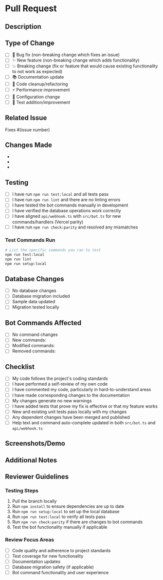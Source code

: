 # Pull Request

## Description
<!-- Provide a brief description of what this PR does -->

## Type of Change
<!-- Mark the relevant option with an "x" -->
- [ ] 🐛 Bug fix (non-breaking change which fixes an issue)
- [ ] ✨ New feature (non-breaking change which adds functionality)
- [ ] 💥 Breaking change (fix or feature that would cause existing functionality to not work as expected)
- [ ] 📚 Documentation update
- [ ] 🧹 Code cleanup/refactoring
- [ ] ⚡ Performance improvement
- [ ] 🔧 Configuration change
- [ ] 🧪 Test addition/improvement

## Related Issue
<!-- Link to the issue this PR addresses -->
Fixes #(issue number)

## Changes Made
<!-- List the specific changes made in this PR -->
- 
- 
- 

## Testing
<!-- Describe the tests you ran to verify your changes -->
- [ ] I have run `npm run test:local` and all tests pass
- [ ] I have run `npm run lint` and there are no linting errors
- [ ] I have tested the bot commands manually in development
- [ ] I have verified the database operations work correctly
- [ ] I have aligned `api/webhook.ts` with `src/bot.ts` for new commands/handlers (Vercel parity)
- [ ] I have run `npm run check:parity` and resolved any mismatches

### Test Commands Run
```bash
# List the specific commands you ran to test
npm run test:local
npm run lint
npm run setup:local
```

## Database Changes
<!-- If this PR includes database schema changes -->
- [ ] No database changes
- [ ] Database migration included
- [ ] Sample data updated
- [ ] Migration tested locally

## Bot Commands Affected
<!-- List any bot commands that are new, modified, or removed -->
- [ ] No command changes
- [ ] New commands: 
- [ ] Modified commands: 
- [ ] Removed commands: 

## Checklist
<!-- Mark completed items with an "x" -->
- [ ] My code follows the project's coding standards
- [ ] I have performed a self-review of my own code
- [ ] I have commented my code, particularly in hard-to-understand areas
- [ ] I have made corresponding changes to the documentation
- [ ] My changes generate no new warnings
- [ ] I have added tests that prove my fix is effective or that my feature works
- [ ] New and existing unit tests pass locally with my changes
- [ ] Any dependent changes have been merged and published
 - [ ] Help text and command auto-complete updated in both `src/bot.ts` and `api/webhook.ts`

## Screenshots/Demo
<!-- If applicable, add screenshots or demo GIFs to help explain your changes -->

## Additional Notes
<!-- Add any additional notes, concerns, or context for reviewers -->

## Reviewer Guidelines
<!-- For reviewers -->
### Testing Steps
1. Pull the branch locally
2. Run `npm install` to ensure dependencies are up to date
3. Run `npm run setup:local` to set up the local database
4. Run `npm run test:local` to verify all tests pass
5. Run `npm run check:parity` if there are changes to bot commands
6. Test the bot functionality manually if applicable

### Review Focus Areas
- [ ] Code quality and adherence to project standards
- [ ] Test coverage for new functionality
- [ ] Documentation updates
- [ ] Database migration safety (if applicable)
- [ ] Bot command functionality and user experience

